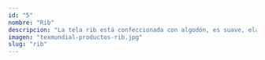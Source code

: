 ```yaml
---
id: "5"
nombre: "Rib"
descripcion: "La tela rib está confeccionada con algodón, es suave, elástica y se elabora con una estructura acanalada por lo que se emplea mucho para crear cuellos, puños, botas y pretinas para diferentes prendas como camisetas, pantalones, chaquetas, pijamas y sudaderas."
imagen: "texmundial-productos-rib.jpg"
slug: "rib"
---
```

